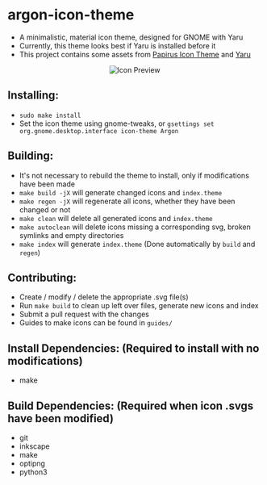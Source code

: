 # argon-icon-theme
  - A minimalistic, material icon theme, designed for GNOME with Yaru
  - Currently, this theme looks best if Yaru is installed before it
  - This project contains some assets from [Papirus Icon Theme](https://github.com/PapirusDevelopmentTeam/papirus-icon-theme) and [Yaru](https://github.com/ubuntu/yaru)

<p align='center'>
  <img src='https://raw.githubusercontent.com/stuarthayhurst/argon-icon-theme/master/Preview.png' alt="Icon Preview"/>
</p>

## Installing:
  - `sudo make install`
  - Set the icon theme using gnome-tweaks, or `gsettings set org.gnome.desktop.interface icon-theme Argon`

## Building:
  - It's not necessary to rebuild the theme to install, only if modifications have been made
  - `make build -jX` will generate changed icons and `index.theme`
  - `make regen -jX` will regenerate all icons, whether they have been changed or not
  - `make clean` will delete all generated icons and `index.theme`
  - `make autoclean` will delete icons missing a corresponding svg, broken symlinks and empty directories
  - `make index` will generate `index.theme` (Done automatically by `build` and `regen`)

## Contributing:
  - Create / modify / delete the appropriate .svg file(s)
  - Run `make build` to clean up left over files, generate new icons and index
  - Submit a pull request with the changes
  - Guides to make icons can be found in `guides/`

## Install Dependencies: (Required to install with no modifications)
  - make

## Build Dependencies: (Required when icon .svgs have been modified)
  - git
  - inkscape
  - make
  - optipng
  - python3
